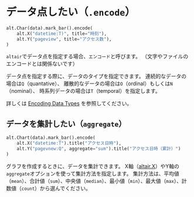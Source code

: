 # データ点したい（``.encode``）

```python
alt.Char(data).mark_bar().encode(
    alt.X("datetime:T)", title="時刻"),
    alt.Y("pageview", title="アクセス数"),
)
```

``altair``でデータ点を指定する場合、``エンコード``と呼びます。
（文字やファイルのエンコードとは関係ないです）

データ点を指定する際に、データのタイプを指定できます。
連続的なデータの場合は``Q``（quantative）、
離散的なデータの場合は``O``（ordinal）もしくは``N``（nominal）、
時系列データの場合は``T``（temporal）を指定します。

詳しくは [Encoding Data Types](https://altair-viz.github.io/altair-viz-v4/user_guide/encoding.html#encoding-data-types) を参照してください。

## データを集計したい（``aggregate``）

```python
alt.Chart(data).mark_bar().encode(
    alt.X("datetime:T").title("アクセス日時"),
    alt.Y("pagevnew:Q", aggregate="sum").title("アクセス日時（累計）")
)
```

グラフを作成するときに、データを集計できます。
X軸（[altair.X](https://altair-viz.github.io/user_guide/generated/channels/altair.X.html)）やY軸の``aggregate``オプションを使って集計方法を指定します。
集計方法は、平均値（``mean``）、合計値（``sum``）、中央値（``median``）、最小値（``min``）、最大値（``max``）、計数値（``count``）から選んでください。

